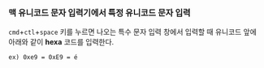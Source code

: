 ### 맥 유니코드 문자 입력기에서 특정 유니코드 문자 입력

`cmd`+`ctl`+`space` 키를 누르면 나오는 특수 문자 입력 창에서 입력할 때 유니코드 앞에 아래와 같이 **hexa** 코드를 입력한다. 

```
ex) 0xe9 = 0xE9 = é
```
